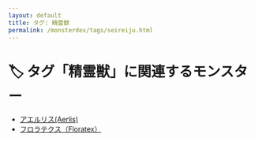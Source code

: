 ```yaml
---
layout: default
title: タグ: 精霊獣
permalink: /monsterdex/tags/seireiju.html
---
```

# 🏷️ タグ「精霊獣」に関連するモンスター

- [アエルリス(Aerlis)](/monsterdex/monster/Aerlis.html)
- [フロラテクス（Floratex）](/monsterdex/monster/Floratex.html)